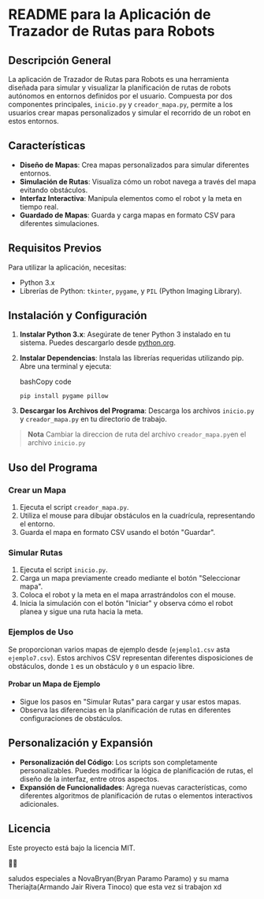 # README para la Aplicación de Trazador de Rutas para Robots

## Descripción General

La aplicación de Trazador de Rutas para Robots es una herramienta diseñada para simular y visualizar la planificación de rutas de robots autónomos en entornos definidos por el usuario. Compuesta por dos componentes principales, `inicio.py` y `creador_mapa.py`, permite a los usuarios crear mapas personalizados y simular el recorrido de un robot en estos entornos.

## Características

-   **Diseño de Mapas**: Crea mapas personalizados para simular diferentes entornos.
-   **Simulación de Rutas**: Visualiza cómo un robot navega a través del mapa evitando obstáculos.
-   **Interfaz Interactiva**: Manipula elementos como el robot y la meta en tiempo real.
-   **Guardado de Mapas**: Guarda y carga mapas en formato CSV para diferentes simulaciones.

## Requisitos Previos

Para utilizar la aplicación, necesitas:

-   Python 3.x
-   Librerías de Python: `tkinter`, `pygame`, y `PIL` (Python Imaging Library).

## Instalación y Configuración

1.  **Instalar Python 3.x**: Asegúrate de tener Python 3 instalado en tu sistema. Puedes descargarlo desde [python.org](https://www.python.org/downloads/).
2.  **Instalar Dependencias**: Instala las librerías requeridas utilizando pip. Abre una terminal y ejecuta:
    
    bashCopy code
    
    `pip install pygame pillow` 
    
3.  **Descargar los Archivos del Programa**: Descarga los archivos `inicio.py` y `creador_mapa.py` en tu directorio de trabajo.
>**Nota** Cambiar la direccion de ruta del archivo `creador_mapa.py`en el archivo `inicio.py` 

## Uso del Programa

### Crear un Mapa

1.  Ejecuta el script `creador_mapa.py`.
2.  Utiliza el mouse para dibujar obstáculos en la cuadrícula, representando el entorno.
3.  Guarda el mapa en formato CSV usando el botón "Guardar".

### Simular Rutas

1.  Ejecuta el script `inicio.py`.
2.  Carga un mapa previamente creado mediante el botón "Seleccionar mapa".
3.  Coloca el robot y la meta en el mapa arrastrándolos con el mouse.
4.  Inicia la simulación con el botón "Iniciar" y observa cómo el robot planea y sigue una ruta hacia la meta.

### Ejemplos de Uso

Se proporcionan varios mapas de ejemplo desde (`ejemplo1.csv` asta `ejemplo7.csv`). Estos archivos CSV representan diferentes disposiciones de obstáculos, donde `1` es un obstáculo y `0` un espacio libre.

#### Probar un Mapa de Ejemplo

-   Sigue los pasos en "Simular Rutas" para cargar y usar estos mapas.
-   Observa las diferencias en la planificación de rutas en diferentes configuraciones de obstáculos.

## Personalización y Expansión

-   **Personalización del Código**: Los scripts son completamente personalizables. Puedes modificar la lógica de planificación de rutas, el diseño de la interfaz, entre otros aspectos.
-   **Expansión de Funcionalidades**: Agrega nuevas características, como diferentes algoritmos de planificación de rutas o elementos interactivos adicionales.


## Licencia

Este proyecto está bajo la licencia MIT.

🐱‍💻

saludos especiales a NovaBryan(Bryan Paramo Paramo) y su mama Theriajta(Armando Jair Rivera Tinoco) que esta vez si trabajon xd
